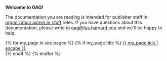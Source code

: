 **Welcome to OAQ!**

The documentation you are reading is intended for publisher staff in [organization admin or  staff](/publisher-workflow/articles/organizations#about-account-roles) roles. If you have questions about this documentation, please write to <oaq@fas.harvard.edu> and we'll be happy to help.

{% for my_page in site.pages %}
  {% if my_page.title %}
    <a class="page-link" href="{{ my_page.url | relative_url }}">{{ my_page.title | escape }}</a><br/>
  {% endif %}
{% endfor %}
